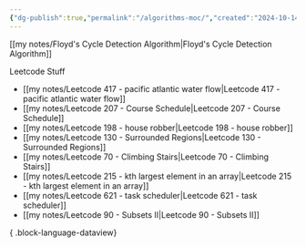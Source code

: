 ```yaml
---
{"dg-publish":true,"permalink":"/algorithms-moc/","created":"2024-10-14T23:39:51.759-04:00","updated":"2024-10-15T19:58:42.739-04:00"}
---
```



[[my notes/Floyd's Cycle Detection Algorithm\|Floyd's Cycle Detection Algorithm]]

Leetcode Stuff
- [[my notes/Leetcode 417 - pacific atlantic water flow\|Leetcode 417 - pacific atlantic water flow]]
- [[my notes/Leetcode 207 - Course Schedule\|Leetcode 207 - Course Schedule]]
- [[my notes/Leetcode 198 - house robber\|Leetcode 198 - house robber]]
- [[my notes/Leetcode 130 - Surrounded Regions\|Leetcode 130 - Surrounded Regions]]
- [[my notes/Leetcode 70 - Climbing Stairs\|Leetcode 70 - Climbing Stairs]]
- [[my notes/Leetcode 215 - kth largest element in an array\|Leetcode 215 - kth largest element in an array]]
- [[my notes/Leetcode 621 - task scheduler\|Leetcode 621 - task scheduler]]
- [[my notes/Leetcode 90 - Subsets II\|Leetcode 90 - Subsets II]]

{ .block-language-dataview}